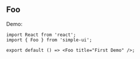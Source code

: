 ## Foo

Demo:

```tsx
import React from 'react';
import { Foo } from 'simple-ui';

export default () => <Foo title="First Demo" />;
```
